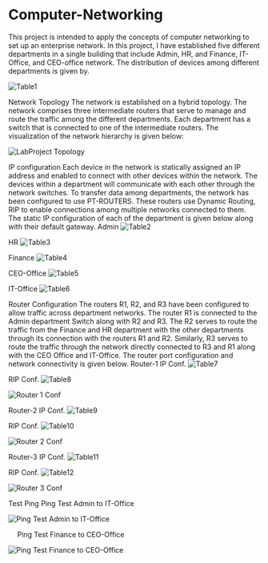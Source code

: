 # Computer-Networking
This project is intended to apply the concepts of computer networking to set up an enterprise network. In this project, I have established five different departments in a single building that include Admin, HR, and Finance, IT-Office, and CEO-office network. The distribution of devices among different departments is given by.

![Table1](https://github.com/hamad-tariq/Computer-Networking/assets/113939608/2db0c03a-f2e4-4ae1-8aad-5281fec77e47)

Network Topology
The network is established on a hybrid topology. The network comprises three intermediate routers that serve to manage and route the traffic among the different departments. Each department has a switch that is connected to one of the intermediate routers. The visualization of the network hierarchy is given below:
 
![LabProject Topology](https://github.com/hamad-tariq/Computer-Networking/assets/113939608/3ee93c7b-688e-4858-b510-9d67d489f165)

IP configuration
Each device in the network is statically assigned an IP address and enabled to connect with other devices within the network. The devices within a department will communicate with each other through the network switches. To transfer data among departments, the network has been configured to use PT-ROUTERS. These routers use Dynamic Routing, RIP to enable connections among multiple networks connected to them. The static IP configuration of each of the department is given below along with their default gateway.
Admin
![Table2](https://github.com/hamad-tariq/Computer-Networking/assets/113939608/4d1c7ed8-dc05-4e60-a3be-f647ab4653b5)
 
HR
![Table3](https://github.com/hamad-tariq/Computer-Networking/assets/113939608/2d74686c-0613-4fa4-af14-28831e5f8de2)

Finance
![Table4](https://github.com/hamad-tariq/Computer-Networking/assets/113939608/338d9855-bef2-42cc-b561-512b77b02d76)

CEO-Office
![Table5](https://github.com/hamad-tariq/Computer-Networking/assets/113939608/068b9d82-88a0-4ea2-a565-2dafe3fb174a)

IT-Office
![Table6](https://github.com/hamad-tariq/Computer-Networking/assets/113939608/8a9a820b-da14-4aad-987d-a26bcf91f40e)

Router Configuration
The routers R1, R2, and R3 have been configured to allow traffic across department networks. The router R1 is connected to the Admin department Switch along with R2 and R3. The R2 serves to route the traffic from the Finance and HR department with the other departments through its connection with the routers R1 and R2. Similarly, R3 serves to route the traffic through the network directly connected to R3 and R1 along with the CEO Office and IT-Office. The router port configuration and network connectivity is given below.
Router-1
IP Conf.
![Table7](https://github.com/hamad-tariq/Computer-Networking/assets/113939608/c73ce11a-d9aa-4c60-82f1-bafce3ecc3ff)

RIP Conf.
![Table8](https://github.com/hamad-tariq/Computer-Networking/assets/113939608/79c2743c-43f3-4a02-b4fd-8b50ef3f0540)

![Router 1 Conf](https://github.com/hamad-tariq/Computer-Networking/assets/113939608/5b7995eb-3696-4932-a379-359ec7871163)

Router-2
IP Conf.
![Table9](https://github.com/hamad-tariq/Computer-Networking/assets/113939608/a129cce9-df06-4269-af6b-21805dd55376)

RIP Conf.
![Table10](https://github.com/hamad-tariq/Computer-Networking/assets/113939608/52db479e-7631-4bfb-bc0e-ca401f558b4e)

![Router 2 Conf](https://github.com/hamad-tariq/Computer-Networking/assets/113939608/d0f113cc-3e4c-432a-99b5-6ea718594560)

Router-3
IP Conf.
![Table11](https://github.com/hamad-tariq/Computer-Networking/assets/113939608/0cd2f87e-4a40-4184-8c44-741e5e8a70cc)

RIP Conf.
![Table12](https://github.com/hamad-tariq/Computer-Networking/assets/113939608/753d7060-8da4-4789-bb70-950694f46969)
 
![Router 3 Conf](https://github.com/hamad-tariq/Computer-Networking/assets/113939608/6dd6a57b-2469-4fbf-80ae-e172966a4c73)


Test Ping
Ping Test Admin to IT-Office

![Ping Test Admin to IT-Office](https://github.com/hamad-tariq/Computer-Networking/assets/113939608/dc0d2f1a-38da-439b-99f9-5cccf9ecb0f4)

 
Ping Test Finance to CEO-Office
 
![Ping Test Finance to CEO-Office](https://github.com/hamad-tariq/Computer-Networking/assets/113939608/d4ac1eb6-1e12-46d5-913d-d318df2959ec)
